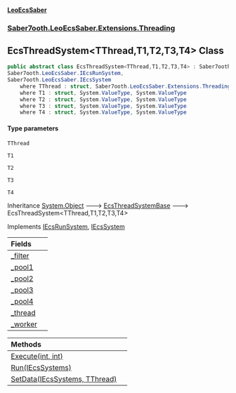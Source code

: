 #### [LeoEcsSaber](index.md 'index')
### [Saber7ooth.LeoEcsSaber.Extensions.Threading](Saber7ooth.LeoEcsSaber.Extensions.Threading.md 'Saber7ooth.LeoEcsSaber.Extensions.Threading')

## EcsThreadSystem<TThread,T1,T2,T3,T4> Class

```csharp
public abstract class EcsThreadSystem<TThread,T1,T2,T3,T4> : Saber7ooth.LeoEcsSaber.Extensions.Threading.EcsThreadSystemBase,
Saber7ooth.LeoEcsSaber.IEcsRunSystem,
Saber7ooth.LeoEcsSaber.IEcsSystem
    where TThread : struct, Saber7ooth.LeoEcsSaber.Extensions.Threading.IEcsThread<T1, T2, T3, T4>, System.ValueType, System.ValueType
    where T1 : struct, System.ValueType, System.ValueType
    where T2 : struct, System.ValueType, System.ValueType
    where T3 : struct, System.ValueType, System.ValueType
    where T4 : struct, System.ValueType, System.ValueType
```
#### Type parameters

<a name='Saber7ooth.LeoEcsSaber.Extensions.Threading.EcsThreadSystem_TThread,T1,T2,T3,T4_.TThread'></a>

`TThread`

<a name='Saber7ooth.LeoEcsSaber.Extensions.Threading.EcsThreadSystem_TThread,T1,T2,T3,T4_.T1'></a>

`T1`

<a name='Saber7ooth.LeoEcsSaber.Extensions.Threading.EcsThreadSystem_TThread,T1,T2,T3,T4_.T2'></a>

`T2`

<a name='Saber7ooth.LeoEcsSaber.Extensions.Threading.EcsThreadSystem_TThread,T1,T2,T3,T4_.T3'></a>

`T3`

<a name='Saber7ooth.LeoEcsSaber.Extensions.Threading.EcsThreadSystem_TThread,T1,T2,T3,T4_.T4'></a>

`T4`

Inheritance [System.Object](https://docs.microsoft.com/en-us/dotnet/api/System.Object 'System.Object') &#129106; [EcsThreadSystemBase](EcsThreadSystemBase.md 'Saber7ooth.LeoEcsSaber.Extensions.Threading.EcsThreadSystemBase') &#129106; EcsThreadSystem<TThread,T1,T2,T3,T4>

Implements [IEcsRunSystem](IEcsRunSystem.md 'Saber7ooth.LeoEcsSaber.IEcsRunSystem'), [IEcsSystem](IEcsSystem.md 'Saber7ooth.LeoEcsSaber.IEcsSystem')

| Fields | |
| :--- | :--- |
| [_filter](EcsThreadSystem_TThread,T1,T2,T3,T4_._filter.md 'Saber7ooth.LeoEcsSaber.Extensions.Threading.EcsThreadSystem<TThread,T1,T2,T3,T4>._filter') | |
| [_pool1](EcsThreadSystem_TThread,T1,T2,T3,T4_._pool1.md 'Saber7ooth.LeoEcsSaber.Extensions.Threading.EcsThreadSystem<TThread,T1,T2,T3,T4>._pool1') | |
| [_pool2](EcsThreadSystem_TThread,T1,T2,T3,T4_._pool2.md 'Saber7ooth.LeoEcsSaber.Extensions.Threading.EcsThreadSystem<TThread,T1,T2,T3,T4>._pool2') | |
| [_pool3](EcsThreadSystem_TThread,T1,T2,T3,T4_._pool3.md 'Saber7ooth.LeoEcsSaber.Extensions.Threading.EcsThreadSystem<TThread,T1,T2,T3,T4>._pool3') | |
| [_pool4](EcsThreadSystem_TThread,T1,T2,T3,T4_._pool4.md 'Saber7ooth.LeoEcsSaber.Extensions.Threading.EcsThreadSystem<TThread,T1,T2,T3,T4>._pool4') | |
| [_thread](EcsThreadSystem_TThread,T1,T2,T3,T4_._thread.md 'Saber7ooth.LeoEcsSaber.Extensions.Threading.EcsThreadSystem<TThread,T1,T2,T3,T4>._thread') | |
| [_worker](EcsThreadSystem_TThread,T1,T2,T3,T4_._worker.md 'Saber7ooth.LeoEcsSaber.Extensions.Threading.EcsThreadSystem<TThread,T1,T2,T3,T4>._worker') | |

| Methods | |
| :--- | :--- |
| [Execute(int, int)](EcsThreadSystem_TThread,T1,T2,T3,T4_.Execute(int,int).md 'Saber7ooth.LeoEcsSaber.Extensions.Threading.EcsThreadSystem<TThread,T1,T2,T3,T4>.Execute(int, int)') | |
| [Run(IEcsSystems)](EcsThreadSystem_TThread,T1,T2,T3,T4_.Run(IEcsSystems).md 'Saber7ooth.LeoEcsSaber.Extensions.Threading.EcsThreadSystem<TThread,T1,T2,T3,T4>.Run(Saber7ooth.LeoEcsSaber.IEcsSystems)') | |
| [SetData(IEcsSystems, TThread)](EcsThreadSystem_TThread,T1,T2,T3,T4_.SetData(IEcsSystems,TThread).md 'Saber7ooth.LeoEcsSaber.Extensions.Threading.EcsThreadSystem<TThread,T1,T2,T3,T4>.SetData(Saber7ooth.LeoEcsSaber.IEcsSystems, TThread)') | |
